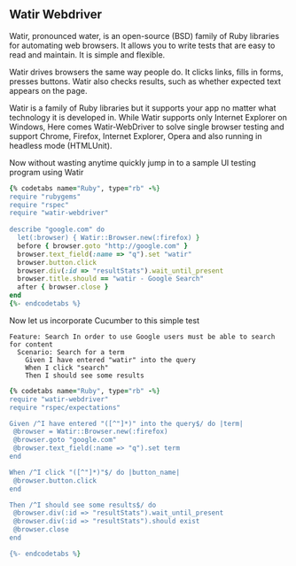 ## Watir Webdriver

Watir, pronounced water, is an open-source (BSD) family of Ruby libraries for automating web browsers. It allows you to write tests that are easy to read and maintain. It is simple and flexible.
 
Watir drives browsers the same way people do. It clicks links, fills in forms, presses buttons. Watir also checks results, such as whether expected text appears on the page.
 
Watir is a family of Ruby libraries but it supports your app no matter what technology it is developed in. While Watir supports only Internet Explorer on Windows, Here comes Watir-WebDriver to solve single browser testing and support Chrome, Firefox, Internet Explorer, Opera and also running in headless mode (HTMLUnit).
 
Now without wasting anytime quickly jump in to a sample UI testing program using Watir
 
 ```ruby
 {% codetabs name="Ruby", type="rb" -%}
 require "rubygems"
 require "rspec"
 require "watir-webdriver"
  
 describe "google.com" do
   let(:browser) { Watir::Browser.new(:firefox) } 
   before { browser.goto "http://google.com" } 
   browser.text_field(:name => "q").set "watir"
   browser.button.click 
   browser.div(:id => "resultStats").wait_until_present
   browser.title.should == "watir - Google Search"
   after { browser.close }
 end
 {%- endcodetabs %}
 
 ```
 
 Now let us incorporate Cucumber to this simple test
 
 ```gherkin
 Feature: Search In order to use Google users must be able to search for content 
   Scenario: Search for a term
     Given I have entered "watir" into the query
     When I click "search"
     Then I should see some results 
 
  ```
  
  ```ruby
 {% codetabs name="Ruby", type="rb" -%}
 require "watir-webdriver"
 require "rspec/expectations"
  
 Given /^I have entered "([^"]*)" into the query$/ do |term|
   @browser = Watir::Browser.new(:firefox)
   @browser.goto "google.com"
   @browser.text_field(:name => "q").set term
 end
  
 When /^I click "([^"]*)"$/ do |button_name|
   @browser.button.click
 end
  
 Then /^I should see some results$/ do
   @browser.div(:id => "resultStats").wait_until_present
   @browser.div(:id => "resultStats").should exist 
   @browser.close
 end
 
 {%- endcodetabs %}